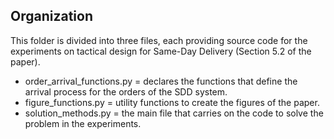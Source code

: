 ## Organization

This folder is divided into three files, each providing source code for the experiments on tactical design for Same-Day Delivery (Section 5.2 of the paper).
- order_arrival_functions.py = declares the functions that define the arrival process for the orders of the SDD system.
- figure_functions.py = utility functions to create the figures of the paper.
- solution_methods.py = the main file that carries on the code to solve the problem in the experiments.